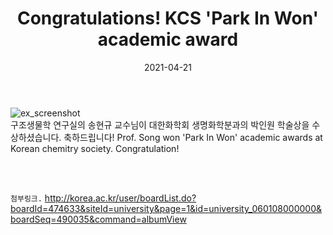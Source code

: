﻿---
layout: post
title: "Congratulations! KCS 'Park In Won' academic award"
date: 2021-04-21
excerpt: "Congratulations! KCS 'Park In Won' academic award"
comments: true
---

![ex_screenshot](/assets/img/park_award.tif)
<br/>
구조생물학 연구실의 송현규 교수님이 대한화학회 생명화학분과의 박인원 학술상을 수상하셨습니다. 축하드립니다!
Prof. Song won 'Park In Won' academic awards at Korean chemitry society. Congratulation!

<br/>
<br/>

`첨부링크.` http://korea.ac.kr/user/boardList.do?boardId=474633&siteId=university&page=1&id=university_060108000000&boardSeq=490035&command=albumView
